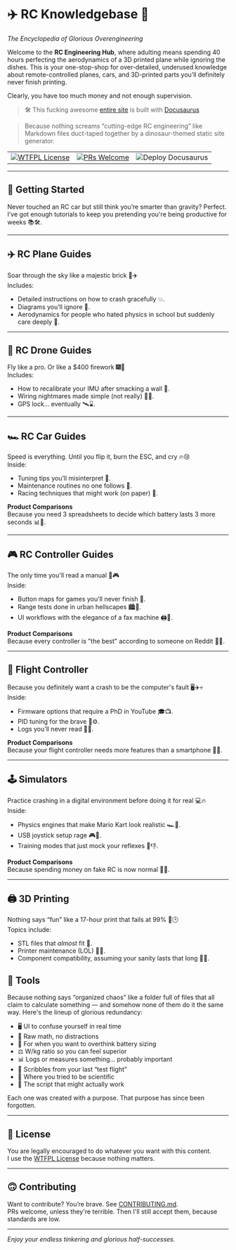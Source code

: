# ✈️ RC Knowledgebase 🚗

_The Encyclopedia of Glorious Overengineering_

Welcome to the **RC Engineering Hub**, where adulting means spending 40 hours perfecting the aerodynamics of a 3D printed plane while ignoring the dishes. This is your one-stop-shop for over-detailed, underused knowledge about remote-controlled planes, cars, and 3D-printed parts you’ll definitely never finish printing.

Clearly, you have too much money and not enough supervision.

> 🛠️ This fucking awesome [entire site](https://cagricatik.github.io/RC-Knowledgebase/) is built with [Docusaurus](https://docusaurus.io/)
>

> Because nothing screams “cutting-edge RC engineering” like Markdown files duct-taped together by a dinosaur-themed static site generator.

<table>
  <tr>
    <td align="center">
      <a href="http://www.wtfpl.net/about/">
        <img src="https://img.shields.io/badge/License-WTFPL-brightgreen.svg" alt="WTFPL License">
      </a>
    </td>
    <td align="center">
      <a href="CONTRIBUTING.md">
        <img src="https://img.shields.io/badge/PRs-Welcome-brightgreen.svg" alt="PRs Welcome">
      </a>
    </td>
    <td align="center">
      <img src="https://github.com/CagriCatik/RC-Knowledgebase/actions/workflows/deploy.yml/badge.svg" alt="Deploy Docusaurus">
    </td>
  </tr>
</table>

---

## 🛫 Getting Started

Never touched an RC car but still think you’re smarter than gravity? Perfect. I’ve got enough tutorials to keep you pretending you're being productive for weeks 📚🛠️.

---

## ✈️ RC Plane Guides

Soar through the sky like a majestic brick 🧱✈️  
Includes:

- Detailed instructions on how to crash gracefully 💥.  
- Diagrams you’ll ignore 📝.  
- Aerodynamics for people who hated physics in school but suddenly care deeply 🧪.

---

## 🚁 RC Drone Guides

Fly like a pro. Or like a $400 firework 🎆🚁  
Includes:

- How to recalibrate your IMU after smacking a wall 🧱.  
- Wiring nightmares made simple (not really) 🔌😵.  
- GPS lock… eventually 🛰️⌛.

---

## 🏎️ RC Car Guides

Speed is everything. Until you flip it, burn the ESC, and cry 🔥😢  
Inside:

- Tuning tips you’ll misinterpret 🔧.  
- Maintenance routines no one follows 🧽.  
- Racing techniques that might work (on paper) 🏁.

**Product Comparisons**  
Because you need 3 spreadsheets to decide which battery lasts 3 more seconds 📊🔋.

---

## 🎮 RC Controller Guides

The only time you'll read a manual 📖🎮  
Inside:

- Button maps for games you'll never finish 🎯.  
- Range tests done in urban hellscapes 🏙️📶.  
- UI workflows with the elegance of a fax machine 🖨️🧩.

**Product Comparisons**  
Because every controller is "the best" according to someone on Reddit 🧠💬.

---

## 🧠 Flight Controller

Because you definitely want a crash to be the computer's fault 🖥️✈️💀  
Inside:

- Firmware options that require a PhD in YouTube 🎓📺.  
- PID tuning for the brave 🧪⚙️.  
- Logs you’ll never read 📂🙈.

**Product Comparisons**  
Because your flight controller needs more features than a smartphone 📱🤖.

---

## 🕹️ Simulators

Practice crashing in a digital environment before doing it for real 💻🔥  
Inside:

- Physics engines that make Mario Kart look realistic 🏎️💫.  
- USB joystick setup rage 🎮😤.  
- Training modes that just mock your reflexes 👀👎.

**Product Comparisons**  
Because spending money on fake RC is now normal 💸🧩.

---

## 🖨️ 3D Printing

Nothing says “fun” like a 17-hour print that fails at 99% 🫠🕒  
Topics include:

- STL files that _almost_ fit 🧷.  
- Printer maintenance (LOL) 🧼❌.  
- Component compatibility, assuming your sanity lasts that long 🧠🔩.

## 🧰 Tools

Because nothing says “organized chaos” like a folder full of files that all claim to calculate something — and somehow none of them do it the same way. Here's the lineup of glorious redundancy:

- 🖥️ UI to confuse yourself in real time  
- 🧮 Raw math, no distractions  
- 🔋 For when you want to overthink battery sizing  
- ⚖️ W/kg ratio so you can feel superior  
- 📊 Logs or measures something... probably important  
- 📝 Scribbles from your last “test flight”  
- 📐 Where you tried to be scientific  
- 🎯 The script that might actually work  

Each one was created with a purpose. That purpose has since been forgotten.

---

## 📜 License

You are legally encouraged to do whatever you want with this content.  
I use the [WTFPL License](http://www.wtfpl.net/about/) because nothing matters.

---

## 🙃 Contributing

Want to contribute? You’re brave. See [CONTRIBUTING.md](CONTRIBUTING.md).  
PRs welcome, unless they're terrible. Then I'll still accept them, because standards are low.

---

_Enjoy your endless tinkering and glorious half-successes._
